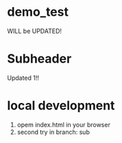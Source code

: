 # demo_test

WILL be UPDATED!





# Subheader

Updated 1!!


# local development

1. opem index.html in your browser
2. second try in branch: sub
